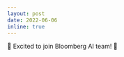 ```yaml
---
layout: post
date: 2022-06-06
inline: true
---
```


:rocket: Excited to join Bloomberg AI team! :rocket:

